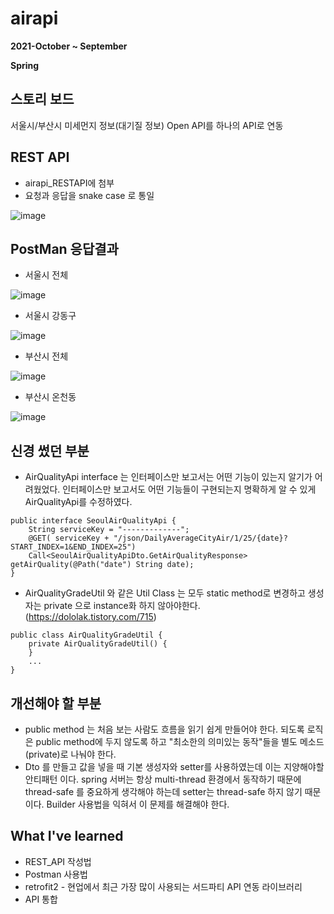 # airapi
**2021-October ~ September**

**Spring**

## 스토리 보드
서울시/부산시 미세먼지 정보(대기질 정보) Open API를 하나의 API로 연동

## REST API
* airapi_RESTAPI에 첨부
* 요청과 응답을 snake case 로 통일

![image](https://user-images.githubusercontent.com/76150392/136699513-92a54dfc-d080-4d98-b2ec-6efce98110d5.png)

## PostMan 응답결과
* 서울시 전체

![image](https://user-images.githubusercontent.com/76150392/136699599-1aded25d-8b92-4681-ab01-a505e53f8196.png)

* 서울시 강동구

![image](https://user-images.githubusercontent.com/76150392/136699626-b8a31873-c3fb-4514-973b-b917b6d09dbf.png)

* 부산시 전체

![image](https://user-images.githubusercontent.com/76150392/136699644-1b812c65-a56d-41e2-b1da-76a4aa47ed6f.png)

* 부산시 온천동

![image](https://user-images.githubusercontent.com/76150392/136699674-9c59cb48-3d36-4fe2-a4fd-f3c4c02903c8.png)

## 신경 썼던 부분
* AirQualityApi interface 는 인터페이스만 보고서는 어떤 기능이 있는지 알기가 어려웠었다. 인터페이스만 보고서도 어떤 기능들이 구현되는지 명확하게 알 수 있게 AirQualityApi를 수정하였다.
```
public interface SeoulAirQualityApi {
    String serviceKey = "-------------";
    @GET( serviceKey + "/json/DailyAverageCityAir/1/25/{date}?START_INDEX=1&END_INDEX=25")
    Call<SeoulAirQualityApiDto.GetAirQualityResponse> getAirQuality(@Path("date") String date);
}
```

* AirQualityGradeUtil 와 같은 Util Class 는 모두 static method로 변경하고 생성자는 private 으로 instance화 하지 않아야한다. (https://dololak.tistory.com/715)
```
public class AirQualityGradeUtil {
    private AirQualityGradeUtil() {
    }
    ...
}
```

## 개선해야 할 부분

* public method 는 처음 보는 사람도 흐름을 읽기 쉽게 만들어야 한다. 되도록 로직은 public method에 두지 않도록 하고 "최소한의 의미있는 동작"들을 별도 메소드(private)로 나눠야 한다.
* Dto 를 만들고 값을 넣을 때 기본 생성자와 setter를 사용하였는데 이는 지양해야할 안티패턴 이다. spring 서버는 항상 multi-thread 환경에서 동작하기 때문에 thread-safe 를 중요하게 생각해야 하는데 setter는 thread-safe 하지 않기 때문이다. Builder 사용법을 익혀서 이 문제를 해결해야 한다.


## What I've learned
* REST_API 작성법
* Postman 사용법
* retrofit2 - 현업에서 최근 가장 많이 사용되는 서드파티 API 연동 라이브러리
* API 통합
